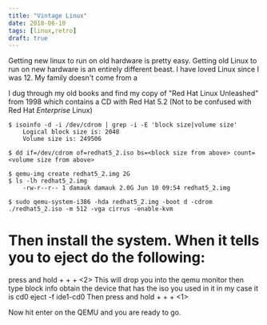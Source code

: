 ```yaml
---
title: "Vintage Linux"
date: 2018-06-10
tags: [linux,retro]
draft: true
---
```


Getting new linux to run on old hardware is pretty easy. Getting old Linux to run on new hardware is an entirely different beast. I have loved Linux since I was 12. My family doesn't come from a 

I dug through my old books and find my copy of "Red Hat Linux Unleashed" from 1998 which contains a CD with Red Hat 5.2 (Not to be confused with Red Hat *Enterprise* Linux)

```
$ isoinfo -d -i /dev/cdrom | grep -i -E 'block size|volume size'
    Logical block size is: 2048
    Volume size is: 249506

$ dd if=/dev/cdrom of=redhat5_2.iso bs=<block size from above> count=<volume size from above>

$ qemu-img create redhat5_2.img 2G
$ ls -lh redhat5_2.img
    -rw-r--r-- 1 damauk damauk 2.0G Jun 10 09:54 redhat5_2.img

$ sudo qemu-system-i386 -hda redhat5_2.img -boot d -cdrom ./redhat5_2.iso -m 512 -vga cirrus -enable-kvm

```


# Then install the system. When it tells you to eject do the following:
press and hold <ctrl> + <alt> + <shift> + <2>
This will drop you into the qemu monitor
then type
block info
obtain the device that has the iso you used in it in my case it is cd0
eject -f ide1-cd0
Then press and hold <ctrl> + <alt> + <shift> + <1>

Now hit enter on the QEMU and you are ready to go.